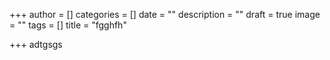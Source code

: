 +++
author = []
categories = []
date = ""
description = ""
draft = true
image = ""
tags = []
title = "fgghfh"

+++
adtgsgs
